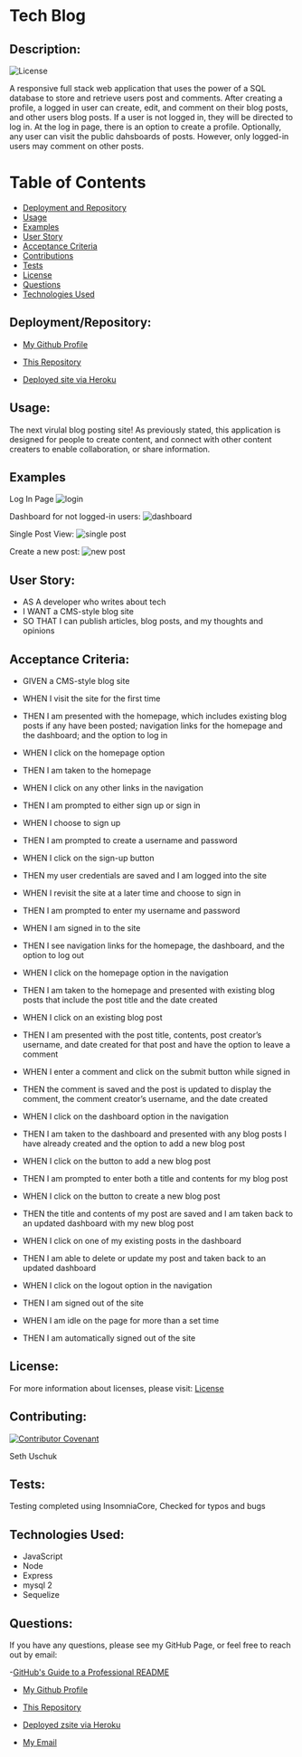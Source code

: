# Tech Blog

## Description:

![License](https://img.shields.io/badge/License-MIT-blue.svg "License Badge")

A responsive full stack web application that uses the power of a SQL database to store and retrieve users post and comments. After creating a profile, a logged in user can create, edit, and comment on their blog posts, and other users blog posts. If a user is not logged in, they will be directed to log in. At the log in page, there is an option to create a profile. Optionally, any user can visit the public dahsboards of posts. However, only logged-in users may comment on other posts.  


# Table of Contents 

- [Deployment and Repository](#deployment/repository)
- [Usage](#usage)
- [Examples](#examples)
- [User Story](#userstory)
- [Acceptance Criteria](#AcceptanceCriteria)
- [Contributions](#contributing)
- [Tests](#tests)
- [License](#license)
- [Questions](#questions)
- [Technologies Used](#languages)

## Deployment/Repository: 
- [My Github Profile](https://github.com/suschuk24)

- [This Repository](https://github.com/suschuk24/tech-blog)

- [Deployed site via Heroku](https://tech-blog-106.herokuapp.com/) 

## Usage:

The next virulal blog posting site! As previously stated, this application is designed for people to create content, and connect with other content creaters to enable collaboration, or share information. 

## Examples
Log In Page
![login](/public/images/login.jpg)

Dashboard for not logged-in users:
![dashboard](/public/images/dashboard.jpg)

Single Post View:
![single post](/public/images/single-post.jpg)

Create a new post:
![new post](/public/images/new-post.jpg)
## User Story: 

* AS A developer who writes about tech 
* I WANT a CMS-style blog site
* SO THAT I can publish articles, blog posts, and my thoughts and opinions

## Acceptance Criteria: 

* GIVEN a CMS-style blog site
* WHEN I visit the site for the first time
* THEN I am presented with the homepage, which includes existing blog posts if any have been posted; navigation links for the homepage and the dashboard; and the option to log in
* WHEN I click on the homepage option
* THEN I am taken to the homepage

* WHEN I click on any other links in the navigation
* THEN I am prompted to either sign up or sign in

* WHEN I choose to sign up
* THEN I am prompted to create a username and password

* WHEN I click on the sign-up button
* THEN my user credentials are saved and I am logged into the site

* WHEN I revisit the site at a later time and choose to sign in
* THEN I am prompted to enter my username and password

* WHEN I am signed in to the site
* THEN I see navigation links for the homepage, the dashboard, and the option to log out

* WHEN I click on the homepage option in the navigation
* THEN I am taken to the homepage and presented with existing blog posts that include the post title and the date created

* WHEN I click on an existing blog post
* THEN I am presented with the post title, contents, post creator’s username, and date created for that post and have the option to leave a comment

* WHEN I enter a comment and click on the submit button while signed in
* THEN the comment is saved and the post is updated to display the comment, the comment creator’s username, and the date created

* WHEN I click on the dashboard option in the navigation
* THEN I am taken to the dashboard and presented with any blog posts I have already created and the option to add a new blog post

* WHEN I click on the button to add a new blog post
* THEN I am prompted to enter both a title and contents for my blog post

* WHEN I click on the button to create a new blog post
* THEN the title and contents of my post are saved and I am taken back to an updated dashboard with my new blog post

* WHEN I click on one of my existing posts in the dashboard
* THEN I am able to delete or update my post and taken back to an updated dashboard

* WHEN I click on the logout option in the navigation
* THEN I am signed out of the site

* WHEN I am idle on the page for more than a set time
* THEN I am automatically signed out of the site 

## License:
For more information about licenses, please visit:
[License](https://opensource.org/licenses/MIT)



## Contributing:

[![Contributor Covenant](https://img.shields.io/badge/Contributor%20Covenant-v2.0%20adopted-ff69b4.svg)](CODE_OF_CONDUCT.md)

Seth Uschuk


## Tests:

Testing completed using InsomniaCore, Checked for typos and bugs


## Technologies Used:

* JavaScript
* Node
* Express
* mysql 2
* Sequelize


## Questions:


If you have any questions, please see my GitHub Page, or feel free to reach out by email:

-[GitHub's Guide to a Professional README](https://github.com/coding-boot-camp/potential-enigma/blob/master/readme-guide.md)


- [My Github Profile](https://github.com/suschuk24)

- [This Repository](https://github.com/suschuk24/tech-blog)

- [Deployed zsite via Heroku](https://tech-blog-106.herokuapp.com/) 


- [My Email](test@gmail.com)

  